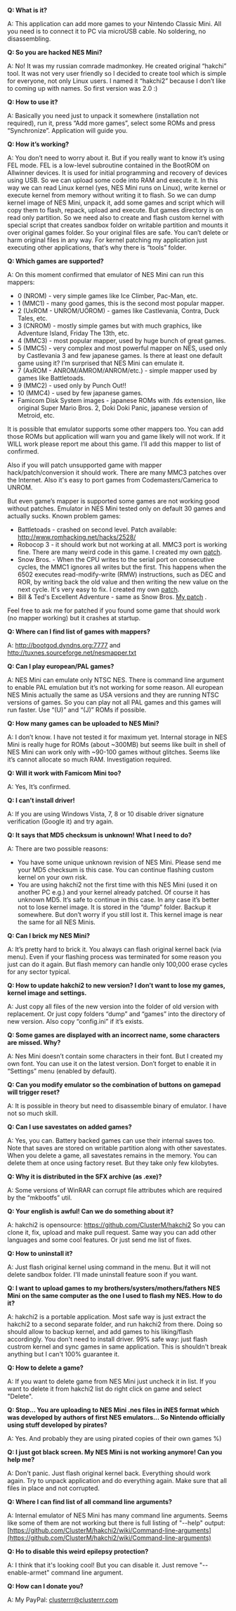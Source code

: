 **Q: What is it?**

A: This application can add more games to your Nintendo Classic Mini. All you need is to connect it to PC via microUSB cable. No soldering, no disassembling.


**Q: So you are hacked NES Mini?**

A: No! It was my russian сomrade madmonkey. He created original “hakchi” tool. It was not very user friendly so I decided to create tool which is simple for everyone, not only Linux users. I named it “hakchi2” because I don’t like to coming up with names. So first version was 2.0 :)


**Q: How to use it?**

A: Basically you need just to unpack it somewhere (installation not required), run it, press “Add more games”, select some ROMs and press “Synchronize”. Application will guide you.


**Q: How it’s working?**

A: You don’t need to worry about it. But if you really want to know it’s using FEL mode. FEL is a low-level subroutine contained in the BootROM on Allwinner devices. It is used for initial programming and recovery of devices using USB. So we can upload some code into RAM and execute it. In this way we can read Linux kernel (yes, NES Mini runs on Linux), write kernel or execute kernel from memory without writing it to flash. So we can dump kernel image of NES Mini, unpack it, add some games and script which will copy them to flash, repack, upload and execute. But games directory is on read only partition. So we need also to create and flash custom kernel with special script that creates sandbox folder on writable partition and mounts it over original games folder. So your original files are safe. You can’t delete or harm original files in any way. For kernel patching my application just executing other applications, that’s why there is “tools” folder.


**Q: Which games are supported?**

A: On this moment confirmed that emulator of NES Mini can run this mappers:

* 0 (NROM) - very simple games like Ice Climber, Pac-Man, etc.
* 1 (MMC1) - many good games, this is the second most popular mapper.
* 2 (UxROM - UNROM/UOROM) - games like Castlevania, Contra, Duck Tales, etc.
* 3 (CNROM) - mostly simple games but with much graphics, like Adventure Island, Friday The 13th, etc.
* 4 (MMC3) - most popular mapper, used by huge bunch of great games.
* 5 (MMC5) - very complex and most powerful mapper on NES, used only by Castlevania 3 and few japanese games. Is there at least one default game using it? I’m surprised that NES Mini can emulate it.
* 7 (AxROM - ANROM/AMROM/ANROM/etc.) - simple mapper used by games like Battletoads.
* 9 (MMC2) - used only by Punch Out!!
* 10 (MMC4) - used by few japanese games.
* Famicom Disk System images - japanese ROMs with .fds extension, like original Super Mario Bros. 2, Doki Doki Panic, japanese version of Metroid, etc.

It is possible that emulator supports some other mappers too. You can add those ROMs but application will warn you and game likely will not work. If it WILL work please report me about this game. I’ll add this mapper to list of confirmed.

Also if you will patch unsupported game with mapper hack/patch/conversion it should work. There are many MMC3 patches over the Internet. Also it's easy to port games from Codemasters/Camerica to UNROM.

But even game’s mapper is supported some games are not working good without patches. Emulator in NES Mini tested only on default 30 games and actually sucks.
Known problem games:
* Battletoads - crashed on second level. Patch available: http://www.romhacking.net/hacks/2528/
* Robocop 3 - it should work but not working at all. MMC3 port is working fine. There are many weird code in this game. I created my own [patch](http://clusterrr.com/roms/nes-patches/RoboCop%203%20(U)%20%5b!%5d%20-%20NES%20Mini%20patch.ips).
* Snow Bros. - When the CPU writes to the serial port on consecutive cycles, the MMC1 ignores all writes but the first. This happens when the 6502 executes read-modify-write (RMW) instructions, such as DEC and ROR, by writing back the old value and then writing the new value on the next cycle. It's very easy to fix. I created my own [patch](http://clusterrr.com/roms/nes-patches/Snow%20Bros.%20(U)%20%5b!%5d%20-%20NES%20Mini%20patch.ips).
* Bill & Ted's Excellent Adventure - same as Snow Bros. [My patch](http://clusterrr.com/roms/nes-patches/Bill%20&%20Ted's%20Excellent%20Video%20Game%20Adventure%20(U)%20-%20NES%20Mini%20patch.ips) .

Feel free to ask me for patched if you found some game that should work (no mapper working) but it crashes at startup.


**Q: Where can I find list of games with mappers?**

A: http://bootgod.dyndns.org:7777 and http://tuxnes.sourceforge.net/nesmapper.txt


**Q: Can I play european/PAL games?**

A: NES Mini can emulate only NTSC NES. There is command line argument to enable PAL emulation but it’s not working for some reason. All european NES Minis actually the same as USA versions and they are running NTSC versions of games. So you can play not all PAL games and this games will run faster. Use “(U)” and “(J)” ROMs if possible.


**Q: How many games can be uploaded to NES Mini?**

A: I don’t know. I have not tested it for maximum yet. Internal storage in NES Mini is really huge for ROMs (about ~300MB) but seems like built in shell of NES Mini can work only with ~90-100 games without glitches. Seems like it’s cannot allocate so much RAM. Investigation required.


**Q: Will it work with Famicom Mini too?**

A: Yes, It’s confirmed.


**Q: I can’t install driver!**

A: If you are using Windows Vista, 7, 8 or 10 disable driver signature verification (Google it) and try again.


**Q: It says that MD5 checksum is unknown! What I need to do?**

A: There are two possible reasons:

* You have some unique unknown revision of NES Mini. Please send me your MD5 checksum is this case. You can continue flashing custom kernel on your own risk.
* You are using hakchi2 not the first time with this NES Mini (used it on another PC e.g.) and your kernel already patched. Of course it has unknown MD5. It’s safe to continue in this case.
In any case it’s better not to lose kernel image. It is stored in the “dump” folder. Backup it somewhere. But don’t worry if you still lost it. This kernel image is near the same for all NES Minis.


**Q: Can I brick my NES Mini?**

A: It’s pretty hard to brick it. You always can flash original kernel back (via menu). Even if your flashing process was terminated for some reason you just can do it again. But flash memory can handle only 100,000 erase cycles for any sector typical.


**Q: How to update hakchi2 to new version? I don’t want to lose my games, kernel image and settings.**

A: Just copy all files of the new version into the folder of old version with replacement. Or just copy folders “dump” and “games” into the directory of new version. Also copy “config.ini” if it’s exists.


**Q: Some games are displayed with an incorrect name, some characters are missed. Why?**

A: Nes Mini doesn’t contain some characters in their font. But I created my own font. You can use it on the latest version. Don’t forget to enable it in “Settings” menu (enabled by default).


**Q: Can you modify emulator so the combination of buttons on gamepad will trigger reset?**

A: It is possible in theory but need to disassemble binary of emulator. I have not so much skill.


**Q: Can I use savestates on added games?**

A: Yes, you can. Battery backed games can use their internal saves too. Note that saves are stored on writable partition along with other savestates. When you delete a game, all savestates remains in the memory. You can delete them at once using factory reset. But they take only few kilobytes.


**Q: Why it is distributed in the SFX archive (as .exe)?**

A: Some versions of WinRAR can corrupt file attributes which are required by the “mkbootfs” util.


**Q: Your english is awful! Can we do something about it?**

A: hakchi2 is opensource: https://github.com/ClusterM/hakchi2
So you can clone it, fix, upload and make pull request. Same way you can add other languages and some cool features.
Or just send me list of fixes.


**Q: How to uninstall it?**

A: Just flash original kernel using command in the menu. But it will not delete sandbox folder. I'll made uninstall feature soon if you want.


**Q: I want to upload games to my brothers/systers/mothers/fathers NES Mini on the same computer as the one I used to flash my NES. How to do it?**

A: hakchi2 is a portable application. Most safe way is just extract the hakchi2 to a second separate folder, and run hakchi2 from there. Doing so should allow to backup kernel, and add games to his liking/flash accordingly. You don't need to install driver.
99% safe way: just flash custrom kernel and sync games in same application. This is shouldn't break anything but I can't 100% guarantee it.


**Q: How to delete a game?**

A: If you want to delete game from NES Mini just uncheck it in list. If you want to delete it from hakchi2 list do right click on game and select "Delete".


**Q: Stop... You are uploading to NES Mini .nes files in iNES format which was developed by authors of first NES emulators... So Nintendo officially using stuff developed by pirates?**

A: Yes. And probably they are using pirated copies of their own games %)


**Q: I just got black screen. My NES Mini is not working anymore! Can you help me?**

A: Don't panic. Just flash original kernel back. Everything should work again.
Try to unpack application and do everything again. Make sure that all files in place and not corrupted.


**Q: Where I can find list of all command line arguments?**

A: Internal emulator of NES Mini has many command line arguments. Seems like some of them are not working but there is full listing of "--help" output:
[https://github.com/ClusterM/hakchi2/wiki/Command-line-arguments](https://github.com/ClusterM/hakchi2/wiki/Command-line-arguments)


**Q: Ho to disable this weird epilepsy protection?**

A: I think that it's looking cool! But you can disable it. Just remove "--enable-armet" command line argument.


**Q: How can I donate you?**

A: My PayPal: clusterrr@clusterrr.com